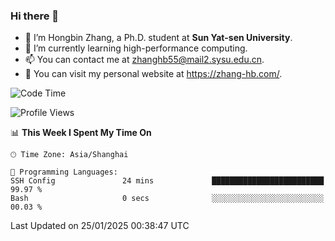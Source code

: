 ### Hi there 👋

- 🔭 I’m Hongbin Zhang, a Ph.D. student at **Sun Yat-sen University**.
- 🌱 I’m currently learning high-performance computing.
- 📫 You can contact me at zhanghb55@mail2.sysu.edu.cn.
- 👀 You can visit my personal website at https://zhang-hb.com/.

<!--START_SECTION:waka-->
![Code Time](http://img.shields.io/badge/Code%20Time-357%20hrs%2018%20mins-blue)

![Profile Views](http://img.shields.io/badge/Profile%20Views-0-blue)

📊 **This Week I Spent My Time On** 

```text
🕑︎ Time Zone: Asia/Shanghai

💬 Programming Languages: 
SSH Config               24 mins             █████████████████████████   99.97 % 
Bash                     0 secs              ░░░░░░░░░░░░░░░░░░░░░░░░░   00.03 % 
```


 Last Updated on 25/01/2025 00:38:47 UTC
<!--END_SECTION:waka-->
